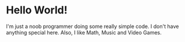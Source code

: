 # Hello World!

I'm just a noob programmer doing some really simple code. I don't have anything special here. Also, I like Math, Music and Video Games.

<!---
EdinilsonElfo/EdinilsonElfo is a ✨ special ✨ repository because its `README.md` (this file) appears on your GitHub profile.
You can click the Preview link to take a look at your changes.
--->
